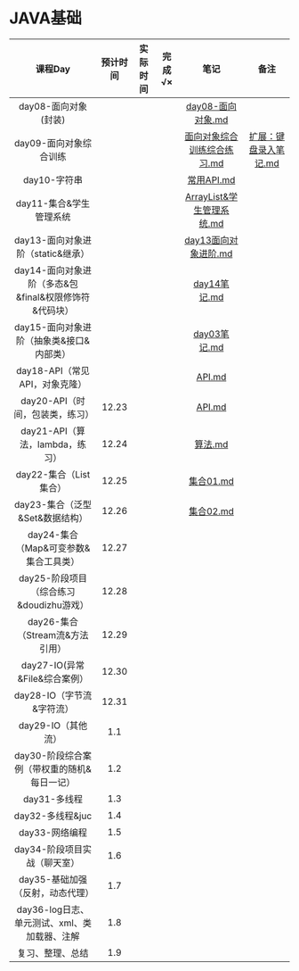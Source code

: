 # JAVA基础

|                        课程Day                        | 预计时间 | 实际时间 | 完成√× |                             笔记                             |                             备注                             |
| :---------------------------------------------------: | :------: | :------: | :----: | :----------------------------------------------------------: | :----------------------------------------------------------: |
|                 day08-面向对象(封装)                  |          |          |        | [day08-面向对象.md](..\..\..\..\Java2023\A-heima\day08-面向对象\笔记\day08-面向对象.md) |                                                              |
|                day09-面向对象综合训练                 |          |          |        | [面向对象综合训练综合练习.md](..\..\..\..\Java2023\A-heima\day09-面向对象综合训练\笔记\面向对象综合训练综合练习.md) | [扩展：键盘录入笔记.md](..\..\..\..\Java2023\A-heima\day09-面向对象综合训练\笔记\扩展：键盘录入笔记.md) |
|                     day10-字符串                      |          |          |        | [常用API.md](..\..\..\..\Java2023\A-heima\day10-字符串\笔记\常用API.md) |                                                              |
|                day11-集合&学生管理系统                |          |          |        | [ArrayList&学生管理系统.md](..\..\..\..\Java2023\A-heima\day11-集合&学生管理系统\笔记\ArrayList&学生管理系统.md) |                                                              |
|           day13-面向对象进阶（static&继承）           |          |          |        | [day13面向对象进阶.md](..\..\..\..\Java2023\A-heima\day13-面向对象进阶（static&继承）\笔记\day13面向对象进阶.md) |                                                              |
| day14-面向对象进阶（多态&包&final&权限修饰符&代码块） |          |          |        | [day14笔记.md](..\..\..\..\Java2023\A-heima\day14-面向对象进阶（多态&包&final&权限修饰符&代码块）\笔记\day14笔记.md) |                                                              |
|       day15-面向对象进阶（抽象类&接口&内部类）        |          |          |        | [day03笔记.md](..\..\..\..\Java2023\A-heima\day15-面向对象进阶（抽象类&接口&内部类）\笔记\day03笔记.md) |                                                              |
|            day18-API（常见API，对象克隆）             |          |          |        | [API.md](..\..\..\..\Java2023\A-heima\day18-API（常见API，对象克隆）\笔记\API.md) |                                                              |
|            day20-API（时间，包装类，练习）            |  12.23   |          |        | [API.md](..\..\..\..\Java2023\A-heima\day20-API（时间，包装类，练习）\笔记\API.md) |                                                              |
|            day21-API（算法，lambda，练习）            |  12.24   |          |        | [算法.md](..\..\..\..\Java2023\A-heima\day21-API（算法，lambda，练习）\笔记\算法.md) |                                                              |
|                day22-集合（List集合）                 |  12.25   |          |        | [集合01.md](..\..\..\..\Java2023\A-heima\day22-集合（List集合）\笔记\集合01.md) |                                                              |
|            day23-集合（泛型&Set&数据结构）            |  12.26   |          |        | [集合02.md](..\..\..\..\Java2023\A-heima\day23-集合（泛型&Set&数据结构）\笔记\集合02.md) |                                                              |
|         day24-集合（Map&可变参数&集合工具类）         |  12.27   |          |        |                                                              |                                                              |
|        day25-阶段项目（综合练习&doudizhu游戏）        |  12.28   |          |        |                                                              |                                                              |
|            day26-集合（Stream流&方法引用）            |  12.29   |          |        |                                                              |                                                              |
|             day27-IO(异常&File&综合案例）             |  12.30   |          |        |                                                              |                                                              |
|               day28-IO（字节流&字符流）               |  12.31   |          |        |                                                              |                                                              |
|                  day29-IO（其他流）                   |   1.1    |          |        |                                                              |                                                              |
|      day30-阶段综合案例（带权重的随机&每日一记）      |   1.2    |          |        |                                                              |                                                              |
|                     day31-多线程                      |   1.3    |          |        |                                                              |                                                              |
|                   day32-多线程&juc                    |   1.4    |          |        |                                                              |                                                              |
|                    day33-网络编程                     |   1.5    |          |        |                                                              |                                                              |
|             day34-阶段项目实战（聊天室）              |   1.6    |          |        |                                                              |                                                              |
|           day35-基础加强（反射，动态代理）            |   1.7    |          |        |                                                              |                                                              |
|     day36-log日志、单元测试、xml、类加载器、注解      |   1.8    |          |        |                                                              |                                                              |
|                   复习、整理、总结                    |   1.9    |          |        |                                                              |                                                              |

